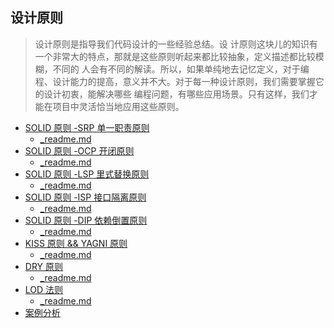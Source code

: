 ## 设计原则

> 设计原则是指导我们代码设计的一些经验总结。设 计原则这块儿的知识有一个非常大的特点，那就是这些原则听起来都比较抽象，定义描述都比较模糊，不同的
> 人会有不同的解读。所以，如果单纯地去记忆定义，对于编程、设计能力的提高，意义并不大。对于每一种设计原则，我们需要掌握它的设计初衷，能解决哪些
> 编程问题，有哪些应用场景。只有这样，我们才能在项目中灵活恰当地应用这些原则。

- [SOLID 原则 -SRP 单一职责原则](_1_srp)
    - [_readme.md](_1_srp%2F_readme.md)
- [SOLID 原则 -OCP 开闭原则](_2_ocp)
    - [_readme.md](_2_ocp%2F_readme.md)
- [SOLID 原则 -LSP 里式替换原则](_3_lsp)
    - [_readme.md](_3_lsp%2F_readme.md)
- [SOLID 原则 -ISP 接口隔离原则](_4_isp)
    - [_readme.md](_4_isp%2F_readme.md)
- [SOLID 原则 -DIP 依赖倒置原则](_5_dip)
    - [_readme.md](_5_dip%2F_readme.md)
- [KISS 原则 && YAGNI 原则](_6_kiss%24yagni)
    - [_readme.md](_6_kiss%24yagni%2F_readme.md)
- [DRY 原则](_7_dry)
    - [_readme.md](_7_dry%2F_readme.md)
- [LOD 法则](_8_lod)
    - [_readme.md](_8_lod%2F_readme.md)
- [案例分析](cases)